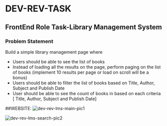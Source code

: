# DEV-REV-TASK
## FrontEnd Role Task-Library Management System

### Problem Statement
Build a simple library management page where
 - Users should be able to see the list of books
 - Instead of loading all the results on the page, perform paging on the list of books (implement 10 results per page or load on scroll will be a bonus)
 - Users should be able to filter the list of books based on Title, Author, Subject and Publish Date
 - User should be able to see the count of books in based on each criteria [ Title, Author, Subject and Publish Date]
 
 ##WEBSITE:
 ![dev-rev-lms-main-pic1](https://user-images.githubusercontent.com/52729927/205102769-3ac072fd-5935-4092-b7e4-40556048e813.jpg)

 ![dev-rev-lms-search-pic2](https://user-images.githubusercontent.com/52729927/205102962-1f859bd2-cd40-4f94-b851-2cf134a00930.jpg)

 
 
